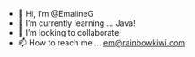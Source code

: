 - 👋 Hi, I’m @EmalineG
- 🌱 I’m currently learning ... Java!
- 💞️ I’m looking to collaborate!
- 📫 How to reach me ... em@rainbowkiwi.com



